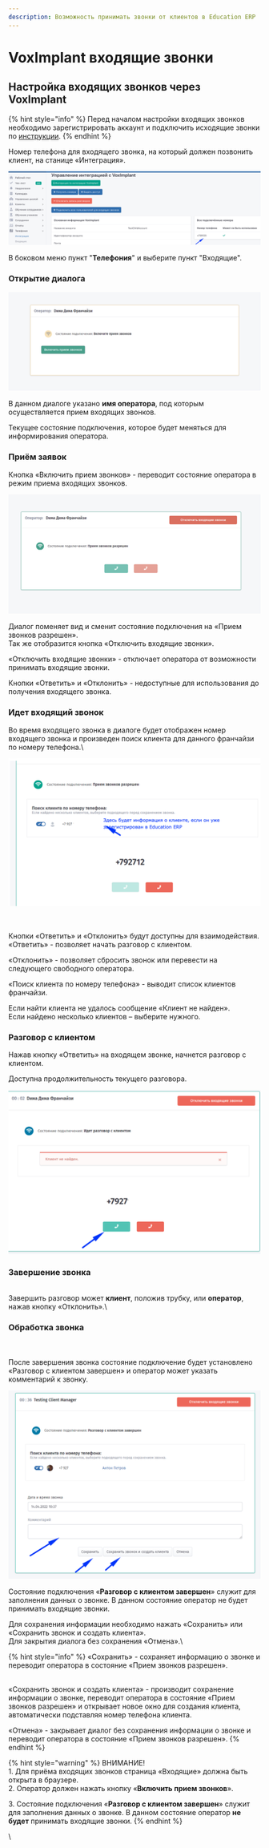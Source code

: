 ```yaml
---
description: Возможность принимать звонки от клиентов в Education ERP
---
```


# VoxImplant входящие звонки

## Настройка входящих звонков **через VoxImplant**

{% hint style="info" %}
Перед началом настройки входящих звонков необходимо зарегистрировать аккаунт  и подключить исходящие звонки по [инструкции](../voximplant.md).
{% endhint %}

Номер телефона для входящего звонка, на который должен позвонить клиент,  на станице «Интеграция».

![](<../../.gitbook/assets/image (31).png>)

В боковом меню пункт "**Телефония**" и выберите пункт "Входящие".&#x20;

### Открытие диалога&#x20;

![](<../../.gitbook/assets/image (22) (2).png>)

В данном диалоге указано **имя оператора**, под которым осуществляется прием входящих звонков.

Текущее состояние подключения, которое будет меняться для информирования оператора.



### Приём заявок&#x20;

Кнопка «Включить прием звонков» -  переводит состояние оператора в режим приема входящих звонков.

![](<../../.gitbook/assets/image (26).png>)

Диалог поменяет вид и сменит состояние подключения на «Прием звонков разрешен».\
Так же отобразится кнопка «Отключить входящие звонки».

«Отключить входящие звонки» - отключает оператора от возможности принимать входящие звонки.

Кнопки «Ответить» и «Отклонить» - недоступные для использования до получения  входящего звонка.

### Идет входящий звонок

Во время входящего звонка в диалоге будет отображен номер входящего звонка и произведен поиск клиента для данного франчайзи по номеру телефона.\


![](<../../.gitbook/assets/image (30).png>)

\
\
Кнопки «Ответить» и «Отклонить» будут доступны для взаимодействия.\
«Ответить» - позволяет начать разговор с клиентом.

«Отклонить» - позволяет сбросить звонок или перевести на следующего свободного оператора.

«Поиск клиента по номеру телефона» - выводит список клиентов франчайзи.&#x20;

Если найти клиента не удалось сообщение «Клиент не найден».\
Если найдено несколько клиентов – выберите нужного.&#x20;

### Разговор с клиентом

Нажав кнопку «Ответить» на входящем звонке, начнется разговор с клиентом.

Доступна  продолжительность текущего разговора.

![](<../../.gitbook/assets/image (33).png>)

### Завершение звонка

\
Завершить разговор может **клиент**, положив трубку, или **оператор**, нажав кнопку «Отклонить».\


### Обработка звонка

&#x20;\
\
После завершения звонка состояние подключение будет установлено «Разговор с клиентом завершен» и оператор может указать комментарий к звонку.

![](<../../.gitbook/assets/image (23).png>)

Состояние подключения «**Разговор с клиентом завершен**» служит для заполнения данных о звонке. В данном состояние оператор не будет принимать входящие звонки.

Для сохранения информации необходимо нажать «Сохранить» или «Сохранить звонок и создать клиента».\
Для закрытия диалога без сохранения «Отмена».\


{% hint style="info" %}
«Сохранить» - сохраняет информацию о звонке и переводит оператора в состояние «Прием звонков разрешен».

\
«Сохранить звонок и создать клиента» - производит сохранение информации о звонке, переводит оператора в состояние «Прием звонков разрешен» и открывает новое окно для создания клиента, автоматически подставляя номер телефона клиента.

«Отмена» - закрывает диалог без сохранения информации о звонке и переводит оператора в состояние «Прием звонков разрешен».
{% endhint %}



{% hint style="warning" %}
ВНИМАНИЕ!\
1\. Для приёма входящих звонков страница «Входящие» должна быть открыта в браузере.\
2\. Оператор должен нажать кнопку «**Включить прием звонков**».

3\. Состояние подключения «**Разговор с клиентом завершен**» служит для заполнения данных о звонке. В данном состояние оператор **не будет** принимать входящие звонки.
{% endhint %}

\
